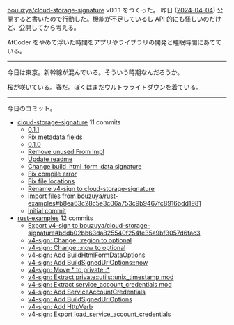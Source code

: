 [bouuzya/cloud-storage-signature] v0.1.1 をつくった。 昨日 ([2024-04-04]) 公開すると書いたので行動した。機能が不足しているし API 的にも怪しいのだけど、公開してから考える。

AtCoder をやめて浮いた時間をアプリやライブラリの開発と睡眠時間にあてている。

---

今日は東京。新幹線が混んでいる。そういう時期なんだろうか。

桜が咲いている。春だ。ぼくはまだウルトラライトダウンを着ている。

---

今日のコミット。

- [cloud-storage-signature](https://github.com/bouzuya/cloud-storage-signature) 11 commits
  - [0.1.1](https://github.com/bouzuya/cloud-storage-signature/commit/a80470d7d9e82b3850cd4811b6d29025b8bd5ff1)
  - [Fix metadata fields](https://github.com/bouzuya/cloud-storage-signature/commit/47b72085150f2b5b7014f12ed90a320ae870d4fb)
  - [0.1.0](https://github.com/bouzuya/cloud-storage-signature/commit/14a55061cb8c9c5afd11b115d71b9dc7b0c19e90)
  - [Remove unused From impl](https://github.com/bouzuya/cloud-storage-signature/commit/209a095d3f00501fa9b593beddfe8733872b3027)
  - [Update readme](https://github.com/bouzuya/cloud-storage-signature/commit/8a45ae04ad3e09fc6c069aa1bf978caa85a23904)
  - [Change build_html_form_data signature](https://github.com/bouzuya/cloud-storage-signature/commit/a42901f8ae4720389be9d690c99152058b94839c)
  - [Fix compile error](https://github.com/bouzuya/cloud-storage-signature/commit/7148bb004ee647ed19b477bec0e12de3044c3bc4)
  - [Fix file locations](https://github.com/bouzuya/cloud-storage-signature/commit/3a1ac13c7838145f1540dfd43fbba3fa3c82a373)
  - [Rename v4-sign to cloud-storage-signature](https://github.com/bouzuya/cloud-storage-signature/commit/45fb34c61543eca063fd9d22428ec7d6e8c4994f)
  - [Import files from bouzuya/rust-examples#b8ea63c28c5e3c06a753c9b9467fc8916bdd1981](https://github.com/bouzuya/cloud-storage-signature/commit/bddb02bb63da825540f254fe35a9bf3057d6fac3)
  - [Initial commit](https://github.com/bouzuya/cloud-storage-signature/commit/6bf2d88b08c2610b2cae4488f51a5f09c5227acf)
- [rust-examples](https://github.com/bouzuya/rust-examples) 12 commits
  - [Export v4-sign to bouzuya/cloud-storage-signature#bddb02bb63da825540f254fe35a9bf3057d6fac3](https://github.com/bouzuya/rust-examples/commit/c376094d854de9f37345b32e3847ac60a5c73413)
  - [v4-sign: Change ::region to optional](https://github.com/bouzuya/rust-examples/commit/b8ea63c28c5e3c06a753c9b9467fc8916bdd1981)
  - [v4-sign: Change ::now to optional](https://github.com/bouzuya/rust-examples/commit/fd158ebf56c9abe927b6992b4c99ae8834f89e08)
  - [v4-sign: Add BuildHtmlFormDataOptions](https://github.com/bouzuya/rust-examples/commit/40b07e6b694cdb5e36a2a4919207f23b7bbd8b7a)
  - [v4-sign: Add BuildSignedUrlOptions::now](https://github.com/bouzuya/rust-examples/commit/d4a37031b5e55e8dc0f5f998b696a266ed51cf17)
  - [v4-sign: Move * to private::*](https://github.com/bouzuya/rust-examples/commit/bd95ab9ccb83f2773d7902b8c902300d536a4449)
  - [v4-sign: Extract private::utils::unix_timestamp mod](https://github.com/bouzuya/rust-examples/commit/0c2544d9e880d2a4d3f6eacc57720171e0381dff)
  - [v4-sign: Extract service_account_credentials mod](https://github.com/bouzuya/rust-examples/commit/676f15f27cfd64d051fd2ae160fb6d8e3b1f2e7e)
  - [v4-sign: Add ServiceAccountCredentials](https://github.com/bouzuya/rust-examples/commit/3466237e5b5bd0bdc0393f2d161a770d9646320d)
  - [v4-sign: Add BuildSignedUrlOptions](https://github.com/bouzuya/rust-examples/commit/83adaacaf819dfacf100a151f1e4e598918f9b19)
  - [v4-sign: Add HttpVerb](https://github.com/bouzuya/rust-examples/commit/3e1f61fdda45ebc7e6a63acb7b0182dd7d4138c3)
  - [v4-sign: Export load_service_account_credentials](https://github.com/bouzuya/rust-examples/commit/bf9e724790a1bde8eeadf5ab690c8015621b86d4)

[2024-04-04]: https://blog.bouzuya.net/2024/04/04/
[bouuzya/cloud-storage-signature]: https://github.com/bouuzya/cloud-storage-signature
